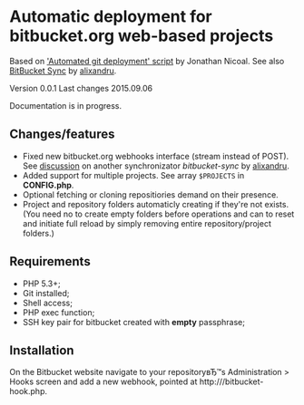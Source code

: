 
# Automatic deployment for bitbucket.org web-based projects

Based on ['Automated git deployment' script](http://jonathannicol.com/blog/2013/11/19/automated-git-deployments-from-bitbucket/) by Jonathan Nicoal. See also [BitBucket Sync](https://bitbucket.org/alixandru/bitbucket-sync) by [alixandru](https://bitbucket.org/alixandru/).

Version 0.0.1
Last changes 2015.09.06

Documentation is in progress.

## Changes/features

- Fixed new bitbucket.org webhooks interface (stream instead of POST). See [discussion](https://bitbucket.org/alixandru/bitbucket-sync/issues/34/bitbucket-api-change-breaks-gatewayphp#comment-None) on another synchronizator _bitbucket-sync_ by [alixandru](https://bitbucket.org/alixandru/).
- Added support for multiple projects. See array `$PROJECTS` in **CONFIG.php**.
- Optional fetching or cloning repositiories demand on their presence.
- Project and repository folders automaticly creating if they're not exists. (You need no to create empty folders before operations and can to reset and initiate full reload by simply removing entire repository/project folders.)

## Requirements

- PHP 5.3+;
- Git installed;
- Shell access;
- PHP exec function;
- SSH key pair for bitbucket created with **empty** passphrase;

## Installation

On the Bitbucket website navigate to your repositoryвЂ™s Administration > Hooks screen and add a new webhook, pointed at http:/<domain>/<path>/bitbucket-hook.php.

